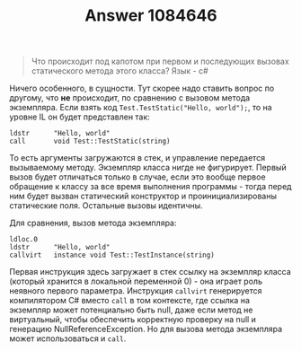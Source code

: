 ﻿---
title: "Answer 1084646"
se.owner.user_id: 240512
se.owner.display_name: "MSDN.WhiteKnight"
se.owner.link: "https://ru.stackoverflow.com/users/240512/msdn-whiteknight"
se.answer_id: 1084646
se.question_id: 1084580
se.post_type: answer
se.is_accepted: True
---
<blockquote>
  <p>Что происходит под капотом при первом и последующих вызовах статического метода этого класса? Язык - c#</p>
</blockquote>

<p>Ничего особенного, в сущности. Тут скорее надо ставить вопрос по другому, что <strong>не</strong> происходит, по сравнению с вызовом метода экземпляра. Если взять код <code>Test.TestStatic("Hello, world");</code>, то на уровне IL он будет представлен так:</p>

<pre><code>ldstr      "Hello, world"
call       void Test::TestStatic(string)
</code></pre>

<p>То есть аргументы загружаются в стек, и управление передается вызываемому методу. Экземпляр класса нигде не фигурирует. Первый вызов будет отличаться только в случае, если это вообще первое обращение к классу за все время выполнения программы - тогда перед ним будет вызван статический конструктор и проинициализированы статические поля. Остальные вызовы идентичны.</p>

<p>Для сравнения, вызов метода экземпляра:</p>

<pre><code>ldloc.0
ldstr      "Hello, world"
callvirt   instance void Test::TestInstance(string)
</code></pre>

<p>Первая инструкция здесь загружает в стек ссылку на экземпляр класса (который хранится в локальной переменной 0) - она играет роль неявного первого параметра. Инструкция <code>callvirt</code> генерируется компилятором C# вместо <code>call</code> в том контексте, где ссылка на экземпляр может потенциально быть null, даже если метод не виртуальный, чтобы обеспечить корректную проверку на null и генерацию NullReferenceException. Но для вызова метода экземпляра может использоваться и <code>call</code>.</p>
